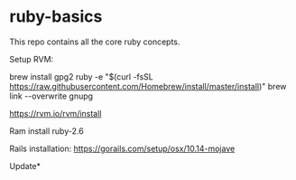 # ruby-basics
This repo contains all the core ruby concepts.

Setup RVM:

brew install gpg2
ruby -e "$(curl -fsSL https://raw.githubusercontent.com/Homebrew/install/master/install)"
brew link --overwrite gnupg

https://rvm.io/rvm/install

Ram install ruby-2.6


Rails installation: 
https://gorails.com/setup/osx/10.14-mojave


Update*
